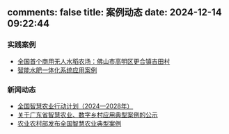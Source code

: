 comments: false
title: 案例动态
date: 2024-12-14 09:22:44
---

### 实践案例
- [全国首个商用无人水稻农场：佛山市高明区更合镇吉田村](/cases/unmanned_rice_farm)
- [智能水肥一体化系统应用案例](/cases/smart_irrigation)

### 新闻动态
- [全国智慧农业行动计划（2024—2028年）](/cases/national_smart_agriculture_action_plan)
- [关于广东省智慧农业、数字乡村应用典型案例的公示](/cases/announcement_of_typical_cases_of_smart_agriculture_and_digital_rural_applications)
- [农业农村部发布全国智慧农业典型案例](/cases/ministry_of_agriculture_and_rural_affairs_releases_typical_cases_of_smart_agriculture_across_the_country)

